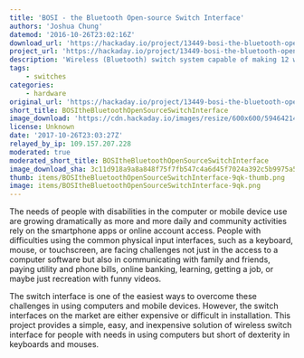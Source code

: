 ```yaml
---
title: 'BOSI - the Bluetooth Open-source Switch Interface'
authors: 'Joshua Chung'
datemod: '2016-10-26T23:02:16Z'
download_url: 'https://hackaday.io/project/13449-bosi-the-bluetooth-open-source-switch-interface'
project_url: 'https://hackaday.io/project/13449-bosi-the-bluetooth-open-source-switch-interface'
description: 'Wireless (Bluetooth) switch system capable of making 12 wireless switches. '
tags:
    - switches
categories:
    - hardware
original_url: 'https://hackaday.io/project/13449-bosi-the-bluetooth-open-source-switch-interface'
short_title: BOSItheBluetoothOpenSourceSwitchInterface
image_download: 'https://cdn.hackaday.io/images/resize/600x600/5946421474603380375.jpg'
license: Unknown
date: '2017-10-26T23:03:27Z'
relayed_by_ip: 109.157.207.228
moderated: true
moderated_short_title: BOSItheBluetoothOpenSourceSwitchInterface
image_download_sha: 3c11d918a9a8a848f75f7fb547c4a6d45f7024a392c5b9975a549607aadac2f6
thumb: items/BOSItheBluetoothOpenSourceSwitchInterface-9qk-thumb.png
image: items/BOSItheBluetoothOpenSourceSwitchInterface-9qk.png
---
```

The needs of people with disabilities in the computer or mobile device use are growing dramatically as more and more daily and community activities rely on the smartphone apps or online account access. People with difficulties using the common physical input interfaces, such as a keyboard, mouse, or touchscreen, are facing challenges not just in the access to a computer software but also in communicating with family and friends, paying utility and phone bills, online banking, learning, getting a job, or maybe just recreation with funny videos. 

The switch interface is one of the easiest ways to overcome these challenges in using computers and mobile devices. However, the switch interfaces on the market are either expensive or difficult in installation. This project provides a simple, easy, and inexpensive solution of wireless switch interface for people with needs in using computers but short of dexterity in keyboards and mouses. 